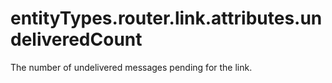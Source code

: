 # entityTypes.router.link.attributes.undeliveredCount

The number of undelivered messages pending for the link.

